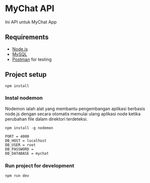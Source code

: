 # MyChat API

Ini API untuk MyChat App


## Requirements
* [Node.js](https://nodejs.org/en/)
* [MySQL](https://www.mysql.com/)
* [Postman](https://www.getpostman.com/) for testing

## Project setup

```
npm install
```

### Instal nodemon

Nodemon ialah alat yang membantu pengembangan aplikasi berbasis node.js dengan secara otomatis memulai ulang aplikasi node ketika perubahan file dalam direktori terdeteksi.


```
npm install -g nodemon
```

```
PORT = 4000
DB_HOST = localhost
DB_USER = root
DB_PASSWORD = 
DB_DATABASE = mychat
```

### Run project for development

```
npm run dev
```

